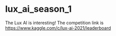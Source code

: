 # lux_ai_season_1
The Lux AI is interesting!
The competition link is https://www.kaggle.com/c/lux-ai-2021/leaderboard
